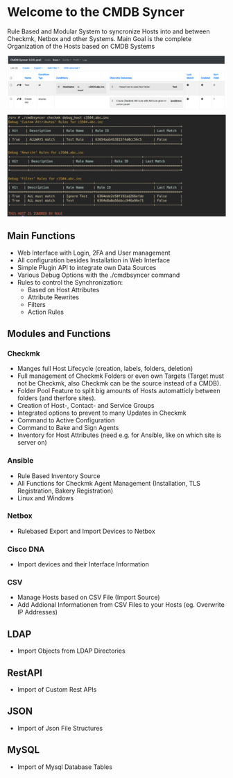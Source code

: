 
# Welcome to the CMDB Syncer

Rule Based and Modular System to syncronize Hosts into and between Checkmk, Netbox and other Systems.
Main Goal is the complete Organization of the Hosts based on CMDB Systems


![Rules](img/index_rules.png)
![Debug Options](img/index_rules_debug.png)


## Main Functions
* Web Interface with Login, 2FA and User management
* All configuration besides Installation in Web Interface
* Simple Plugin API to integrate own Data Sources
* Various Debug Options with the ./cmdbsyncer command
* Rules to control the Synchronization:
  * Based on Host Attributes
  * Attribute Rewrites
  * Filters
  * Action Rules

## Modules and Functions

### Checkmk
* Manges full Host Lifecycle (creation, labels, folders, deletion)
* Full management of Checkmk Folders or even own Targets (Target must not be Checkmk, also Checkmk can be the source instead of a CMDB).
* Folder Pool Feature to split big amounts of Hosts automatticly between folders (and therfore sites).
* Creation of Host-, Contact- and Service Groups
* Integrated options to prevent to many Updates in Checkmk
* Command to Active Configuration
* Command to Bake and Sign Agents
* Inventory for Host Attributes (need e.g. for Ansible, like on which site is server on)

### Ansible
* Rule Based Inventory Source
* All Functions for Checkmk Agent Management (Installation, TLS Registration, Bakery Registration)
* Linux and Windows

### Netbox
* Rulebased Export and Import Devices to Netbox

### Cisco DNA
* Import devices and their Interface Information

### CSV

* Manage Hosts based on CSV File (Import Source)
* Add Addional Informationen from CSV Files to your Hosts (eg. Overwrite IP Addresses)

## LDAP
 - Import Objects from LDAP Directories

## RestAPI
- Import of Custom Rest APIs

## JSON
- Import of Json File Structures

## MySQL
- Import of Mysql Database Tables
